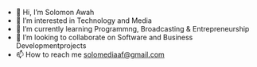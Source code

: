 - 👋 Hi, I’m Solomon Awah
- 👀 I’m interested in Technology and Media
- 🌱 I’m currently learning Programmng, Broadcasting & Entrepreneurship
- 💞️ I’m looking to collaborate on Software and Business Developmentprojects 
- 📫 How to reach me solomediaaf@gmail.com

<!---
solomedia-account/solomedia-account is a ✨ special ✨ repository because its `README.md` (this file) appears on your GitHub profile.
You can click the Preview link to take a look at your changes.
--->
